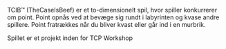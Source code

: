 TCIB™ (TheCaseIsBeef) er et to-dimensionelt spil, hvor spiller konkurrerer om point. Point opnås ved at bevæge sig rundt i labyrinten og kvase andre spillere. 
Point fratrækkes når du bliver kvast eller går ind i en murbrik.

Spillet er et projekt inden for TCP Workshop
